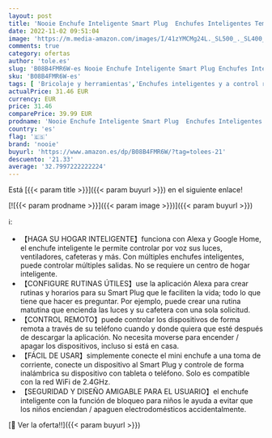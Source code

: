 ```yaml
---
layout: post
title: 'Nooie Enchufe Inteligente Smart Plug  Enchufes Inteligentes Temporizador Interruptor Wifi  Domotica para el Hogar 4 Packs'
date: 2022-11-02 09:51:04
image: 'https://m.media-amazon.com/images/I/41zYMCMg24L._SL500_._SL400_.jpg'
comments: true
category: ofertas
author: 'tole.es'
slug: 'B08B4FMR6W-es Nooie Enchufe Inteligente Smart Plug Enchufes Inteligentes...'
sku: 'B08B4FMR6W-es'
tags: [ 'Bricolaje y herramientas','Enchufes inteligentes y a control remoto','Enchufes y accesorios','Instalación eléctrica','enchufe','enchufes','inteligente','inteligentes','nooie','🇪🇸', ]
actualPrice: 31.46 EUR
currency: EUR
price: 31.46
comparePrice: 39.99 EUR
prodname: 'Nooie Enchufe Inteligente Smart Plug  Enchufes Inteligentes Temporizador Interruptor Wifi  Domotica para el Hogar 4 Packs'
country: 'es'
flag: '🇪🇸'
brand: 'nooie'
buyurl: 'https://www.amazon.es/dp/B08B4FMR6W/?tag=tolees-21'
descuento: '21.33'
average: '32.7997222222224'
---
```


Está [{{< param title >}}]({{< param buyurl >}}) en el siguiente enlace!

[![{{< param prodname >}}]({{< param image >}})]({{< param buyurl >}})

ℹ️:

- 【HAGA SU HOGAR INTELIGENTE】funciona con Alexa y Google Home, el enchufe inteligente le permite controlar por voz sus luces, ventiladores, cafeteras y más. Con múltiples enchufes inteligentes, puede controlar múltiples salidas. No se requiere un centro de hogar inteligente.
- 【CONFIGURE RUTINAS ÚTILES】use la aplicación Alexa para crear rutinas y horarios para su Smart Plug que le faciliten la vida; todo lo que tiene que hacer es preguntar. Por ejemplo, puede crear una rutina matutina que encienda las luces y su cafetera con una sola solicitud.
- 【CONTROL REMOTO】puede controlar los dispositivos de forma remota a través de su teléfono cuando y donde quiera que esté después de descargar la aplicación. No necesita moverse para encender / apagar los dispositivos, incluso si está en casa.
- 【FÁCIL DE USAR】simplemente conecte el mini enchufe a una toma de corriente, conecte un dispositivo al Smart Plug y controle de forma inalámbrica su dispositivo con tableta o teléfono. Solo es compatible con la red WiFi de 2.4GHz.
- 【SEGURIDAD Y DISEÑO AMIGABLE PARA EL USUARIO】el enchufe inteligente con la función de bloqueo para niños le ayuda a evitar que los niños enciendan / apaguen electrodomésticos accidentalmente.

[🛒 Ver la oferta!!]({{< param buyurl >}})
